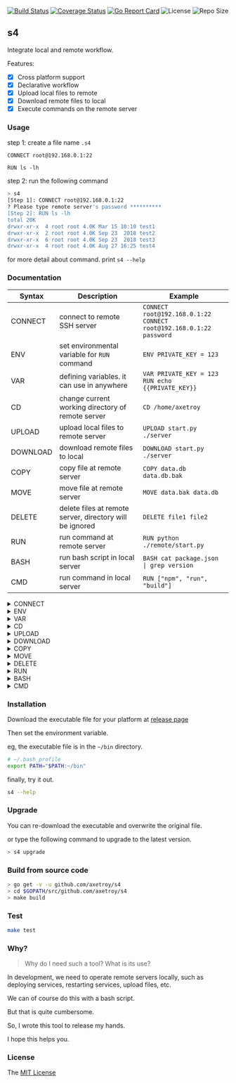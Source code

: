 [![Build Status](https://travis-ci.com/axetroy/s4.svg?branch=master)](https://travis-ci.com/axetroy/s4)
[![Coverage Status](https://coveralls.io/repos/github/axetroy/s4/badge.svg?branch=master)](https://coveralls.io/github/axetroy/s4?branch=master)
[![Go Report Card](https://goreportcard.com/badge/github.com/axetroy/s4)](https://goreportcard.com/report/github.com/axetroy/s4)
![License](https://img.shields.io/github/license/axetroy/s4.svg)
![Repo Size](https://img.shields.io/github/repo-size/axetroy/s4.svg)

## s4

Integrate local and remote workflow.

Features:

- [x] Cross platform support
- [x] Declarative workflow
- [x] Upload local files to remote
- [x] Download remote files to local
- [x] Execute commands on the remote server

### Usage

step 1: create a file name `.s4`

```s4
CONNECT root@192.168.0.1:22

RUN ls -lh
```

step 2: run the following command

```bash
> s4
[Step 1]: CONNECT root@192.168.0.1:22
? Please type remote server's password **********
[Step 2]: RUN ls -lh
total 20K
drwxr-xr-x  4 root root 4.0K Mar 15 10:10 test1
drwxr-xr-x  2 root root 4.0K Sep 23  2018 test2
drwxr-xr-x  6 root root 4.0K Sep 23  2018 test3
drwxr-xr-x  4 root root 4.0K Aug 27 16:25 test4
```

for more detail about command. print `s4 --help`

### Documentation

| Syntax   | Description                                              | Example                                                                  |
| -------- | -------------------------------------------------------- | ------------------------------------------------------------------------ |
| CONNECT  | connect to remote SSH server                             | `CONNECT root@192.168.0.1:22`<br/>`CONNECT root@192.168.0.1:22 password` |
| ENV      | set environmental variable for `RUN` command             | `ENV PRIVATE_KEY = 123`                                                  |
| VAR      | defining variables. it can use in anywhere               | `VAR PRIVATE_KEY = 123`<br/>`RUN echo {{PRIVATE_KEY}}`                   |
| CD       | change current working directory of remote server        | `CD /home/axetroy`                                                       |
| UPLOAD   | upload local files to remote server                      | `UPLOAD start.py ./server`                                               |
| DOWNLOAD | download remote files to local                           | `DOWNLOAD start.py ./server`                                             |
| COPY     | copy file at remote server                               | `COPY data.db data.db.bak`                                               |
| MOVE     | move file at remote server                               | `MOVE data.bak data.db`                                                  |
| DELETE   | delete files at remote server, directory will be ignored | `DELETE file1 file2`                                                     |
| RUN      | run command at remote server                             | `RUN python ./remote/start.py`                                           |
| BASH     | run bash script in local server                          | `BASH cat package.json \| grep version`                                  |
| CMD      | run command in local server                              | `RUN ["npm", "run", "build"]`                                            |

<details><summary>CONNECT</summary>

connect to remote SSH server. Its format should be `<username>@<address>:<port> [password]`

eg `CONNECT root@192.168.0.1:22`

eg `CONNECT root@192.168.0.1:22 password`

if password not provide. it will ask you to enter in terminal.

</details>

<details><summary>ENV</summary>

set environmental variable for `RUN` command

eg `ENV PRIVATE_KEY = 123`

</details>

<details><summary>VAR</summary>

defining variables. It has 3 ways to define it.

### Set string literals

Its format is this `VAR {key} = {value}`

```s4
VAR PRIVATE_KEY = 123

RUN echo {{PRIVATE_KEY}}
```

### Set environmental variable

Its format is this `VAR {key} = ${envKey}:{tag}`

`tag` can be `local`/`remote`. Used to specify to get local/remote environment variables

```s4
VAR GOPATH_LOCAL = $GOPATH:local

VAR GOPATH_REMOTE = $GOPATH:remote

BASH echo "local GOPATH: {{GOPATH_LOCAL}}"
RUN echo "remote GOPATH: {{GOPATH_REMOTE}}"
```

### Set stdout from execute the command line

Its format is this `VAR {key} <= {bashCommand}`.

This will execute command at remote and set stdout to variable.

or use the format `VAR {key} <= ["{command}", "{argument1}", "{argument2}"]`. It will run in local

```s4
VAR GO_VERSION_LOCAL <= ["go", "version"]

VAR GO_VERSION_REMOTE <= go version

BASH echo "local version: {{GO_VERSION_LOCAL}}"
RUN echo "remote version: {{GO_VERSION_REMOTE}}"
```

```s4
VAR PRIVATE_KEY = 123
ENV PRIVATE_KEY = {{PRIVATE_KEY}}
RUN echo {{PRIVATE_KEY}}
```

</details>

<details><summary>CD</summary>

change current working directory of remote server

eg `CD /home/axetroy`

If the directory does not exist, an error will be thrown

This will affect all operations on the remote server, including upload/download/run commands, etc.

</details>

<details><summary>UPLOAD</summary>

upload local files to remote server

eg `UPLOAD start.py ./server`

It required at least two parameters. The last parameter is the remote server's directory where should be uploaded.

The rest of the parameters are local files path.

</details>

<details><summary>DOWNLOAD</summary>

download remote files to local

eg `DOWNLOAD start.py ./server`

It required at least two parameters. The last parameter is the local directory where should be downloaded.

The rest of the parameters are remote files path.

</details>

<details><summary>COPY</summary>

copy file at remote server

eg `COPY data.db data.db.bak`

</details>

<details><summary>MOVE</summary>

move file at remote server

eg `MOVE data.db data.db.bak`

</details>

<details><summary>DELETE</summary>

delete files at remote server, for security, Linux dangerous directories will be ignored

eg `DELETE file1 file2`

</details>

<details><summary>RUN</summary>

run command at remote server

eg `RUN python ./remote/start.py`

It supports multi-line wrap

```s4
RUN npm version \
    && npm run build \
    && npm run test \
    && npm run publish
```

</details>

<details><summary>BASH</summary>

run command in local

eg `RUN python ./local/start.py`

It supports multi-line wrap

```s4
RUN npm version \
    && npm run build \
    && npm run test \
    && npm run publish
```

</details>

<details><summary>CMD</summary>

run command in local

eg `RUN ["npm", "run", "build"]`

It supports multi-line wrap

</details>

### Installation

Download the executable file for your platform at [release page](https://github.com/axetroy/s4/releases)

Then set the environment variable.

eg, the executable file is in the `~/bin` directory.

```bash
# ~/.bash_profile
export PATH="$PATH:~/bin"
```

finally, try it out.

```bash
s4 --help
```

### Upgrade

You can re-download the executable and overwrite the original file.

or type the following command to upgrade to the latest version.

```bash
> s4 upgrade
```

### Build from source code

```bash
> go get -v -u github.com/axetroy/s4
> cd $GOPATH/src/github.com/axetroy/s4
> make build
```

### Test

```bash
make test
```

### Why?

> Why do I need such a tool?
> What is its use?

In development, we need to operate remote servers locally, such as deploying services, restarting services, upload files, etc.

We can of course do this with a bash script.

But that is quite cumbersome.

So, I wrote this tool to release my hands.

I hope this helps you.

### License

The [MIT License](https://github.com/axetroy/s4/blob/master/LICENSE)
